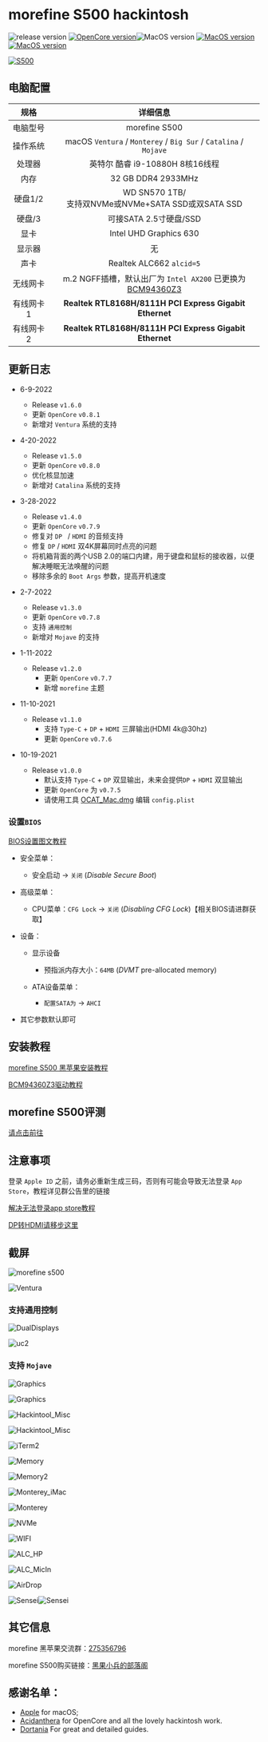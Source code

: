 # morefine S500 hackintosh

![release version](https://img.shields.io/github/v/release/daliansky/morefine-s500-hackintosh?style=for-the-badge) 
[![OpenCore version](https://img.shields.io/badge/OpenCore-0.8.1-informational.svg)](https://github.com/acidanthera/OpenCorePkg)![MacOS version](https://img.shields.io/badge/Ventura-13.0-informational.svg) [![MacOS version](https://img.shields.io/badge/Monterey-12.4%2021F79-informational.svg)](https://www.apple.com/macos) [![MacOS version](https://img.shields.io/badge/Bigsur-11.6.6%2020G624-informational.svg)](https://www.apple.com/macos)

[![S500](ScreenShots/S5003.png)](https://hackintosher.taobao.com)

## 电脑配置

|   规格    |                           详细信息                           |
| :-------: | :----------------------------------------------------------: |
| 电脑型号  |                        morefine S500                         |
| 操作系统  | macOS `Ventura` /  `Monterey` / `Big Sur` / `Catalina` / `Mojave` |
|  处理器   |               英特尔 酷睿 i9-10880H 8核16线程                |
|   内存    |                      32 GB DDR4 2933MHz                      |
|  硬盘1/2  |   WD SN570 1TB/<br />支持双NVMe或NVMe+SATA SSD或双SATA SSD   |
|  硬盘/3   |                    可接SATA 2.5寸硬盘/SSD                    |
|   显卡    |                    Intel UHD Graphics 630                    |
|  显示器   |                              无                              |
|   声卡    |                   Realtek ALC662 `alcid=5`                   |
| 无线网卡  | m.2 NGFF插槽，默认出厂为 `Intel AX200` 已更换为[BCM94360Z3](https://blog.daliansky.net/uploads/WeChatandShop.png) |
| 有线网卡1 |   **Realtek RTL8168H/8111H PCI Express Gigabit Ethernet**    |
| 有线网卡2 |   **Realtek RTL8168H/8111H PCI Express Gigabit Ethernet**    |

## 更新日志

- 6-9-2022
  
  - Release `v1.6.0`
  - 更新 `OpenCore` `v0.8.1`
  - 新增对 `Ventura` 系统的支持
  
- 4-20-2022

  - Release `v1.5.0`
  - 更新 `OpenCore` `v0.8.0`
  - 优化核显加速
  - 新增对 `Catalina` 系统的支持

- 3-28-2022

  - Release `v1.4.0`
  - 更新 `OpenCore` `v0.7.9`
  - 修复对 `DP ` / `HDMI` 的音频支持
  - 修复 `DP` / `HDMI` 双4K屏幕同时点亮的问题
  - 将机箱背面的两个USB 2.0的端口内建，用于键盘和鼠标的接收器，以便解决睡眠无法唤醒的问题
  - 移除多余的 `Boot Args` 参数，提高开机速度

- 2-7-2022

  - Release `v1.3.0`
  - 更新 `OpenCore` `v0.7.8`
  - 支持 `通用控制`
  - 新增对 `Mojave` 的支持

- 1-11-2022

  - Release `v1.2.0`
    - 更新 `OpenCore` `v0.7.7`
    - 新增 `morefine` 主题

- 11-10-2021

  - Release `v1.1.0`
    - 支持 `Type-C` + `DP` + `HDMI` 三屏输出(HDMI 4k@30hz)
    - 更新 `OpenCore` `v0.7.6`

- 10-19-2021

  - Release `v1.0.0`
    - 默认支持 `Type-C` + `DP` 双显输出，未来会提供`DP` + `HDMI` 双显输出
    - 更新 `OpenCore` 为 `v0.7.5`
    - 请使用工具  [OCAT_Mac.dmg](https://github.com/ic005k/QtOpenCoreConfig/releases) 编辑 `config.plist` 

  


### 设置`BIOS`

[BIOS设置图文教程](https://github.com/daliansky/morefine-S500-Hackintosh/wiki/BIOS设置)

- 安全菜单：

  - 安全启动 -> `关闭`  (*Disable Secure Boot*)

- 高级菜单：

  - CPU菜单：`CFG Lock` -> `关闭` (*Disabling CFG Lock*)【相关BIOS请进群获取】

- 设备：

  - 显示设备
    - 预指派内存大小：`64MB` (*DVMT* pre-allocated memory)

  - ATA设备菜单：
    - `配置SATA为` -> `AHCI`

- 其它参数默认即可

## 安装教程

[morefine S500 黑苹果安装教程](https://github.com/daliansky/morefine-S500-Hackintosh/wiki/安装教程)

[BCM94360Z3驱动教程](https://github.com/daliansky/morefine-S500-Hackintosh/wiki/BCM94360Z3%E4%B8%89%E5%A4%A9%E7%BA%BF)

## morefine S500评测

[请点击前往](https://www.bilibili.com/video/bv1dL4y1v7yx)

## 注意事项

登录 `Apple ID` 之前，请务必重新生成三码，否则有可能会导致无法登录 `App Store`，教程详见群公告里的链接

[解决无法登录app store教程](https://github.com/daliansky/morefine-S500-Hackintosh/wiki/%E8%A7%A3%E5%86%B3-app-store-%E6%97%A0%E6%B3%95%E7%99%BB%E5%BD%95)

[DP转HDMI请移步这里](https://github.com/daliansky/morefine-S500-Hackintosh/wiki/%E5%85%B3%E4%BA%8EDP%E8%BD%ACHDMI%E7%9A%84%E8%BE%93%E5%87%BA%E7%BA%BF%E6%9D%90)


## 截屏

![ morefine s500](./ScreenShots/S5002.png)

![Ventura](./ScreenShots/Ventura_13.0_for_S500.png)

### 支持通用控制

![DualDisplays](ScreenShots/uc1.jpg)

![uc2](ScreenShots/uc2.jpg)

### 支持 `Mojave`



![Graphics](ScreenShots/Mojave_for_S500.png)

![Graphics](ScreenShots/ThreeDisplays3.png)

![Hackintool_Misc](ScreenShots/Ventura_13.0_Hackintosh.png)

![Hackintool_Misc](ScreenShots/Ventura_13.0_Hackintosh_Misc.png)

![iTerm2](ScreenShots/iTerm2.png)

![Memory](ScreenShots/Memory.png)

![Memory2](ScreenShots/Memory2.png)

![Monterey_iMac](ScreenShots/Monterey_iMac.png)

![Monterey](ScreenShots/Monterey.png)

![NVMe](ScreenShots/NVMe.png)



![WIFI](ScreenShots/WIFI.png)

![ALC_HP](ScreenShots/HDMI-Audio.png)

![ALC_MicIn](ScreenShots/ALC_MicIn.png)

![AirDrop](ScreenShots/Handoff.png)

![Sensei](ScreenShots/Sensei.png)![Sensei](ScreenShots/Sensei_Graphics.png)


## 其它信息

morefine 黑苹果交流群：[275356796](https://qm.qq.com/cgi-bin/qm/qr?k=H7hFwiVkZq71L7se6rz3hE9QcacqL-dV&jump_from=webapi)

morefine S500购买链接：[黑果小兵的部落阁](https://hackintosher.taobao.com/) 

## 感谢名单：

- [Apple](https://apple.com/) for macOS;
- [Acidanthera](https://github.com/acidanthera) for OpenCore and all the lovely hackintosh work.
- [Dortania](https://dortania.github.io/OpenCore-Install-Guide/config-laptop.plist/icelake.html) For great and detailed guides.

